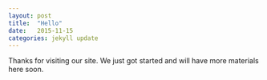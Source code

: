 ```yaml
---
layout: post
title:  "Hello"
date:   2015-11-15
categories: jekyll update
---
```



Thanks for visiting our site. We just got started and will have more materials here soon.